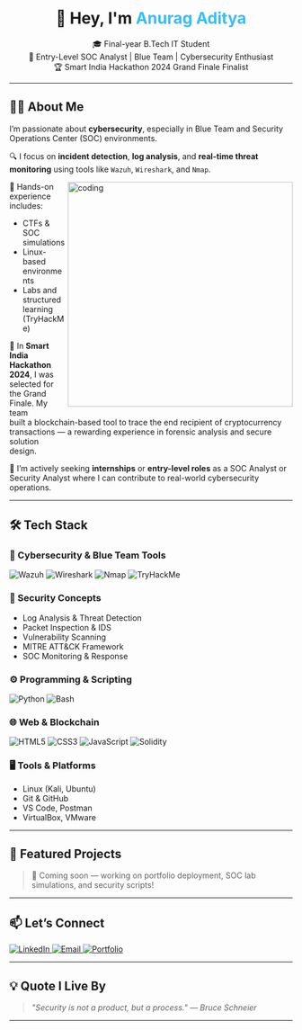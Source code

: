 <!-- Header / Banner -->
<h1 align="center">👋 Hey, I'm <span style="color:#38bdf8">Anurag Aditya</span></h1>
<p align="center">
🎓 Final-year B.Tech IT Student <br/>
🔐 Entry-Level SOC Analyst | Blue Team | Cybersecurity Enthusiast <br/>
🏆 Smart India Hackathon 2024 Grand Finale Finalist  
</p>

---

## 🧑‍💻 About Me

I’m passionate about **cybersecurity**, especially in Blue Team and Security Operations Center (SOC) environments.

🔍 I focus on **incident detection**, **log analysis**, and **real-time threat monitoring** using tools like `Wazuh`, `Wireshark`, and `Nmap`.

<img align="right" alt="coding" width="400" src="https://www.lambdatest.com/resources/images/news24.gif">

🧪 Hands-on experience includes:
- CTFs & SOC simulations
- Linux-based environments
- Labs and structured learning (TryHackMe)

🎯 In **Smart India Hackathon 2024**, I was selected for the Grand Finale. My team <br/> built a blockchain-based tool to trace the end recipient of cryptocurrency <br/> transactions — a rewarding experience in forensic analysis and secure solution <br/> design.

🚀 I’m actively seeking **internships** or **entry-level roles** as a SOC Analyst or <br/> Security Analyst where I can contribute to real-world cybersecurity operations.

---

## 🛠 Tech Stack

### 🧠 Cybersecurity & Blue Team Tools
![Wazuh](https://img.shields.io/badge/Wazuh-007ACC?style=flat&logo=wazuh&logoColor=white)
![Wireshark](https://img.shields.io/badge/Wireshark-1679A7?style=flat&logo=wireshark&logoColor=white)
![Nmap](https://img.shields.io/badge/Nmap-004C99?style=flat)
![TryHackMe](https://img.shields.io/badge/TryHackMe-212121?style=flat&logo=tryhackme&logoColor=red)

### 🔐 Security Concepts
- Log Analysis & Threat Detection  
- Packet Inspection & IDS  
- Vulnerability Scanning  
- MITRE ATT&CK Framework  
- SOC Monitoring & Response

### ⚙️ Programming & Scripting
![Python](https://img.shields.io/badge/Python-3776AB?style=flat&logo=python&logoColor=white)
![Bash](https://img.shields.io/badge/Bash-121011?style=flat&logo=gnu-bash&logoColor=white)

### 🌐 Web & Blockchain
![HTML5](https://img.shields.io/badge/HTML5-E34F26?style=flat&logo=html5&logoColor=white)
![CSS3](https://img.shields.io/badge/CSS3-1572B6?style=flat&logo=css3&logoColor=white)
![JavaScript](https://img.shields.io/badge/JavaScript-F7DF1E?style=flat&logo=javascript&logoColor=black)
![Solidity](https://img.shields.io/badge/Solidity-363636?style=flat&logo=solidity&logoColor=white)

### 🖥️ Tools & Platforms
- Linux (Kali, Ubuntu)  
- Git & GitHub  
- VS Code, Postman  
- VirtualBox, VMware  

---

## 📂 Featured Projects

> 🚧 Coming soon — working on portfolio deployment, SOC lab simulations, and security scripts!

---

## 📫 Let’s Connect

<p align="left">
  <a href="https://linkedin.com/in/anurag-aditya-soc" target="_blank">
    <img alt="LinkedIn" src="https://img.shields.io/badge/LinkedIn-0077B5?style=flat&logo=linkedin&logoColor=white"/>
  </a>
  <a href="mailto:anurag.aditya1281@gmail.com">
    <img alt="Email" src="https://img.shields.io/badge/Email-D14836?style=flat&logo=gmail&logoColor=white"/>
  </a>
  <a href="https://yourdomain.tech" target="_blank">
    <img alt="Portfolio" src="https://img.shields.io/badge/Portfolio-121212?style=flat&logo=vercel&logoColor=white"/>
  </a>
</p>

---

## 💡 Quote I Live By

> *"Security is not a product, but a process." — Bruce Schneier*

---
